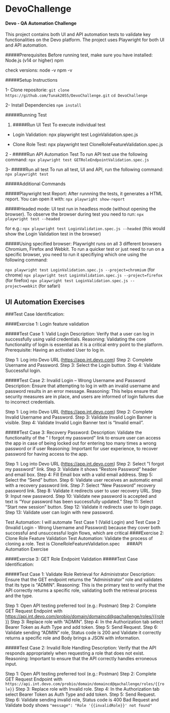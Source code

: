 # DevoChallenge
#### Devo - QA Automation Challenge
This project contains both UI and API automation tests to validate key functionalities on the Devo platform. The project uses Playwright for both UI and API automation.

#####Prerequisites
Before running test, make sure you have installed:
Node.js (v14 or higher)
npm

check versions:
node -v
npm -v

#####Setup Instructions

1- Clone repositorie:
`git clone https://github.com/Tunak2055/DevoChallenge.git`
`cd DevoChallenge`

2- Install Dependencies
`npm install`

#####Running Test

1. #####Run UI Test
To execute individual test
- Login Validation:
    npx playwright test LoginValidation.spec.js

- Clone Role Test:
    npx playwright test CloneRoleFeatureValidation.spec.js

2 - #####Run API Automation Test
To run API test use the following command:
`npx playwright test GETRoleEndpointValidation.spec.js`

3- #####Run all test
To run all test, UI and API, run the following command:
`npx playwright test`

#####Additional Commands

#####Playwright test Report:
After runnning the tests, it generates a HTML report. You can open it with:
`npx playwright show-report`

#####Headed mode:
UI test run in headless mode (without opening the browser). To observe the browser during test you need to run:
`npx playwright test --headed`

for e.g.: `npx playwright test LoginValidation.spec.js --headed` (this would show the Login Validation test in the browser)

#####Using specified browser:
Playwright runs on all 3 different browsers Chromium, Firefox and Webkit. To run a quicker test or just need to run on a specific browser, you need to run it specifiying which one using the following command:

`npx playwright test LoginValidation.spec.js --project=chromium` (for chrome)
`npx playwright test LoginValidation.spec.js --project=firefox` (for firefox)
`npx playwright test LoginValidation.spec.js --project=webkit` (for safari)

## UI Automation Exercises

###Test Case Identification:

####Exercise 1: Login feature validation

#####Test Case 1: Valid Login
Description: Verify that a user can log in successfully using valid credentials.
Reasoning: Validating the core functionality of login is essential as it is a critical entry point to the platform.
Prerequisite: Having an activated User to log in.

Step 1: Log into Devo URL (https://app.int.devo.com)
Step 2: Complete Username and Password.
Step 3: Select the Login button.
Step 4: Validate Successful login.

#####Test Case 2: Invalid Login – Wrong Username and Password
Description: Ensure that attempting to log in with an invalid username and password results in an error message.
Reasoning: This helps ensure that security measures are in place, and users are informed of login failures due to incorrect credentials.

Step 1: Log into Devo URL (https://app.int.devo.com)
Step 2: Complete Invalid Username and Password.
Step 3: Validate Invalid Login Banner is visible.
Step 4: Validate Invalid Login Banner text is “Invalid email”.

#####Test Case 3: Recovery Password:
Description: Validate the functionality of the " I forgot my password" link to ensure user can access the app in case of being locked out for entering too many times a wrong password or if user
Reasoning: Important for user experience, to recover password for having access to the app.

Step 1: Log into Devo URL (https://app.int.devo.com)
Step 2: Select "I forgot my password" link.
Step 3: Validate it shows “Restore Password” header and email box.
Step 4: Fill Email box with a valid email address.
Step 5: Select the “Send” button.
Step 6: Validate user receives an automatic email with a recovery password link.
Step 7: Select “New Password” recovery password link.
Step 8: Validate it redirects user to user recovery URL.
Step 9: Input new password.
Step 10: Validate new password is accepted and text is “Your password has been successfully updated.”
Step 11: Select “Start new session” button.
Step 12: Validate it redirects user to login page.
Step 13: Validate user can login with new password.

Test Automation:
I will automate Test Case 1 (Valid Login) and Test Case 2 (Invalid Login - Wrong Username and Password) because they cover both successful and unsuccessful login flows, which are critical
####Exercise 2: Clone Role Feature Validation
Test Automation: Validate the process of cloning a role. Test is CloneRoleFeatureValidation.spec
 
###API Automation Exercise

####Exercise 3: GET Role Endpoint Validation
#####Test Case Identification:

#####Test Case 1: Validate Role Retrieval for Administrator 
Description: Ensure that the GET endpoint returns the "Administrator" role and validates that its type is "ADMIN".
Reasoning: This is the primary test to verify that the API correctly returns a specific role, validating both the retrieval process and the type.

Step 1: Open API testing preferred tool (e.g.: Postman)
Step 2: Complete GET Request Endpoint with https://api.int.devo.com/probio/domain/domaincd@qachallenge/roles/{{role}}
Step 3: Replace role with “ADMIN”.
Step 4: In the Authorization tab select Bearer Token as Auth Type and add token.
Step 5: Send Request.
Step 6: Validate sending “ADMIN” role, Status code is 200 and Validate it correctly returns a specific role and Body brings a JSON with information.

#####Test Case 2: Invalid Role Handling 
Description: Verify that the API responds appropriately when requesting a role that does not exist.
Reasoning: Important to ensure that the API correctly handles erroneous input.

Step 1: Open API testing preferred tool (e.g.: Postman)
Step 2: Complete GET Request Endpoint with `https://api.int.devo.com/probio/domain/domaincd@qachallenge/roles/{{role}}`
Step 3: Replace role with Invalid role.
Step 4: In the Authorization tab select Bearer Token as Auth Type and add token.
Step 5: Send Request.
Step 6: Validate sending invalid role, Status code is 400 Bad Request and Validate body shows `"message": "Role '{{invalidRole}}' not found"`
